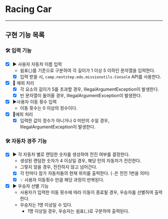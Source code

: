 # Racing Car

---

## 구현 기능 목록

### 🛠 ️입력 기능
- [x] ▶️ 사용자 자동차 이름 입력
    - 쉼표(,)를 기준으로 구분하여 각 길이가 1 이상 5 이하인 문자열을 입력한다.
    - [x] 입력 받을 시, `camp.nextstep.edu.missionutils.Console` API를 사용한다.
- [x] 🚨 예외 처리
    - [x] 각 요소의 길이가 5를 초과할 경우, IllegalArgumentException이 발생한다.
    - [x] 빈 문자열이 들어올 경우, IllegalArgumentException이 발생한다.
- [x] ▶️사용자 이동 횟수 입력
    - 이동 횟수는 0 이상의 정수이다.
- [x] 🚨예외 처리
    - [x] 입력한 값이 정수가 아니거나 0 미만의 수일 경우, IllegalArgumentException이 발생한다.

### 🛠 자동차 경주 기능
- [x] ▶️ 각 자동차 별로 랜덤한 숫자를 생성하여 전진 여부를 결정한다.
    - 생성된 랜덤한 숫자가 4 이상일 경우, 해당 턴의 자동차가 전진한다.
    - 그렇지 않을 경우, 전진하지 않고 넘어간다.
    - [x] 각 턴마다 참가 자동차들의 현재 위치를 출력한다. (`-`은 전진 1번을 의미)
    - [x] 💡️ 사용자 이동횟수 만큼 해당 과정이 반복된다.
- [x] ▶️ 우승자 선별 기능
    - 사용자가 입력한 이동 횟수에 따라 이동이 종료될 경우, 우승자를 선별하여 출력한다.
    - 우승자는 1명 이상일 수 있다.
        - 1명 이상일 경우, 우승자는 쉼표(`,`)로 구분하여 출력된다.
